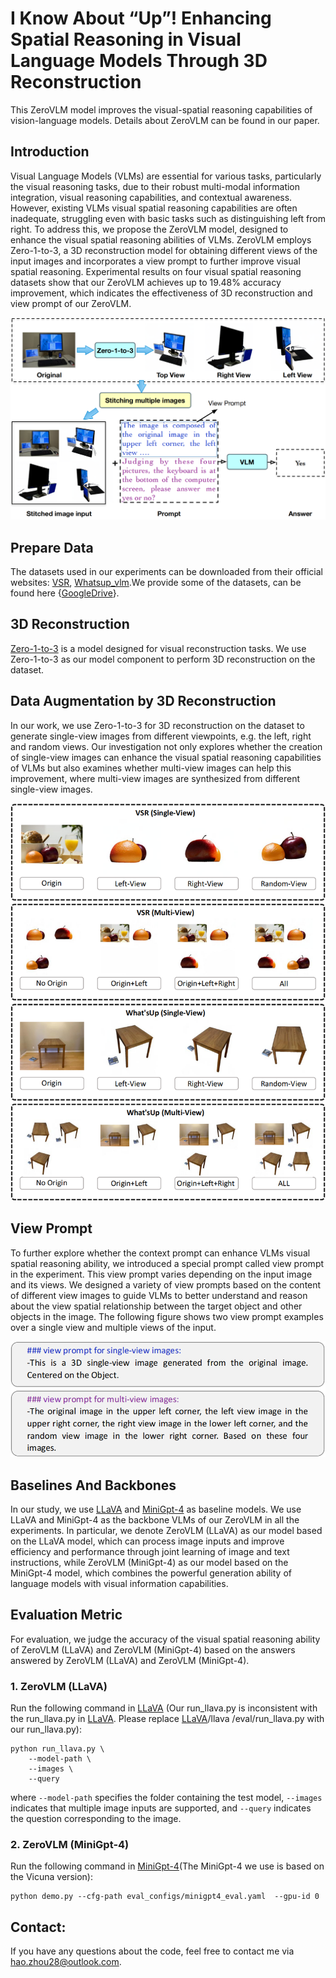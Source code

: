# I Know About “Up”! Enhancing Spatial Reasoning in Visual Language Models Through 3D Reconstruction

This ZeroVLM model improves the visual-spatial reasoning capabilities of vision-language models. Details about ZeroVLM can be found in our paper. 

## Introduction 
Visual Language Models (VLMs) are essential for various tasks, particularly the visual reasoning tasks, due to their robust multi-modal information integration, visual reasoning capabilities, and contextual awareness. However, existing VLMs visual spatial reasoning capabilities are often inadequate, struggling even with basic tasks such as distinguishing left from right. To address this, we propose the ZeroVLM model, designed to enhance the visual spatial reasoning abilities of VLMs. ZeroVLM employs Zero-1-to-3, a 3D reconstruction model for obtaining different views of the input images and incorporates a view prompt to further improve visual spatial reasoning. Experimental results on four visual spatial reasoning datasets show that our ZeroVLM achieves up to 19.48\% accuracy improvement, which indicates the effectiveness of 3D reconstruction and view prompt of our ZeroVLM. 

![image](https://github.com/zhouhao028/Iknow_up/blob/main/Figures/model.png)

## Prepare Data 
The datasets used in our experiments can be downloaded from their official websites: [VSR](https://github.com/cambridgeltl/visual-spatial-reasoning), [Whatsup_vlm](https://github.com/amitakamath/whatsup_vlms).We provide some of the datasets, can be found here {[GoogleDrive](https://drive.google.com/drive/folders/1wgZX8M9d0vZsEhJAYGMxmr3sa0O6ig8j?usp=drive_link)}.

## 3D Reconstruction 
[Zero-1-to-3](https://github.com/cvlab-columbia/zero123) is a model designed for visual reconstruction tasks. We use Zero-1-to-3 as our model component to perform 3D reconstruction on the dataset.

## Data Augmentation by 3D Reconstruction 
In our work, we use Zero-1-to-3 for 3D reconstruction on the dataset to generate single-view images from different viewpoints, e.g. the left, right and random views. Our investigation not only explores whether the creation of single-view images can enhance the visual spatial reasoning capabilities of VLMs but also examines whether multi-view images can help this improvement, where multi-view images are synthesized from different single-view images.

![image](https://github.com/zhouhao028/Iknow_up/blob/main/Figures/DataSet.png)

## View Prompt 
To further explore whether the context prompt can enhance VLMs visual spatial reasoning ability, we introduced a special prompt called view prompt in the experiment. This view prompt varies depending on the input image and its views. We designed a variety of view prompts based on the content of different view images to guide VLMs to better understand and reason about the view spatial relationship between the target object and other objects in the image. The following figure shows two view prompt examples over a single view and multiple views of the input.

![image](https://github.com/zhouhao028/Iknow_up/blob/main/Figures/View%20Prompt.png)

## Baselines And Backbones
In our study, we use [LLaVA](https://llava-vl.github.io/) and [MiniGpt-4](https://minigpt-4.github.io/) as baseline models. We use LLaVA and MiniGpt-4 as the backbone VLMs of our ZeroVLM in all the experiments. In particular, we denote ZeroVLM (LLaVA) as our model based on the LLaVA model, which can process image inputs and improve efficiency and performance through joint learning of image and text instructions, while  ZeroVLM (MiniGpt-4) as our model based on the MiniGpt-4 model, which combines the powerful generation ability of language models with visual information capabilities.

## Evaluation Metric 
For evaluation, we judge the accuracy of the visual spatial reasoning ability of ZeroVLM (LLaVA) and ZeroVLM (MiniGpt-4) based on the answers answered by ZeroVLM (LLaVA) and ZeroVLM (MiniGpt-4). 

### 1. ZeroVLM (LLaVA) 
Run the following command in [LLaVA](https://llava-vl.github.io/) (Our run_llava.py is inconsistent with the run_llava.py in [LLaVA](https://llava-vl.github.io/). Please replace [LLaVA](https://llava-vl.github.io/)/llava
/eval/run_llava.py with our run_llava.py): 
```
python run_llava.py \
    --model-path \
    --images \
    --query 
```
where `--model-path` specifies the folder containing the test model, `--images` indicates that multiple image inputs are supported, and `--query` indicates the question corresponding to the image. 

### 2. ZeroVLM (MiniGpt-4) 
Run the following command in [MiniGpt-4](https://minigpt-4.github.io/)(The MiniGpt-4 we use is based on the Vicuna version):
```
python demo.py --cfg-path eval_configs/minigpt4_eval.yaml  --gpu-id 0
```

## Contact: 
If you have any questions about the code, feel free to contact me via hao.zhou28@outlook.com.
